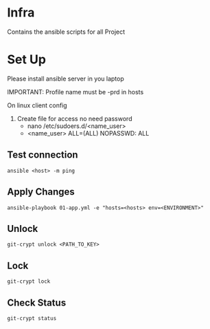 # Infra
Contains the ansible scripts for all Project

# Set Up
Please install ansible server in you laptop

IMPORTANT: Profile name must be <project>-prd in hosts

On linux client config

1. Create file for access no need password
    - nano /etc/sudoers.d/<name_user>
    - <name_user> ALL=(ALL) NOPASSWD: ALL

## Test connection
```
ansible <host> -m ping
```

## Apply Changes
```
ansible-playbook 01-app.yml -e "hosts=<hosts> env=<ENVIRONMENT>"
```

## Unlock
```
git-crypt unlock <PATH_TO_KEY>
```

## Lock
```
git-crypt lock
```

## Check Status
```
git-crypt status
```
